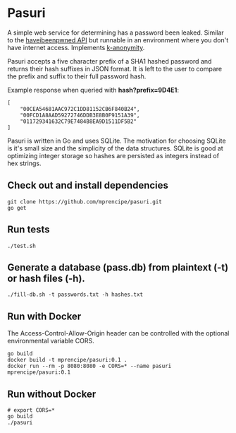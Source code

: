 # Pasuri

A simple web service for determining has a password been leaked. Similar to the [haveibeenpwned API](https://haveibeenpwned.com) but runnable in an environment where you don't have internet access. Implements [k-anonymity](https://en.wikipedia.org/wiki/K-anonymity).

Pasuri accepts a five character prefix of a SHA1 hashed password and returns their hash suffixes in JSON format. It is left to the user to compare the prefix and suffix to their full password hash.

Example response when queried with **hash?prefix=9D4E1**:

```
[
    "00CEA54681AAC972C1DD81152CB6F840B24",
    "00FCD1A8AAD59272746DDB3E8B0F9151A39",
    "011729341632C79E7484B8EA9D1511DF5B2"
]
```

Pasuri is written in Go and uses SQLite. The motivation for choosing SQLite is it's small size and the simplicity of the data structures. SQLite is good at optimizing integer storage so hashes are persisted as integers instead of hex strings.

## Check out and install dependencies
```
git clone https://github.com/mprencipe/pasuri.git
go get
```

## Run tests
```
./test.sh
```

## Generate a database (pass.db) from plaintext (-t) or hash files (-h).
```
./fill-db.sh -t passwords.txt -h hashes.txt
```

## Run with Docker
The Access-Control-Allow-Origin header can be controlled with the optional environmental variable CORS.
```
go build
docker build -t mprencipe/pasuri:0.1 .
docker run --rm -p 8080:8080 -e CORS=* --name pasuri mprencipe/pasuri:0.1
```

## Run without Docker
```
# export CORS=*
go build
./pasuri
```
